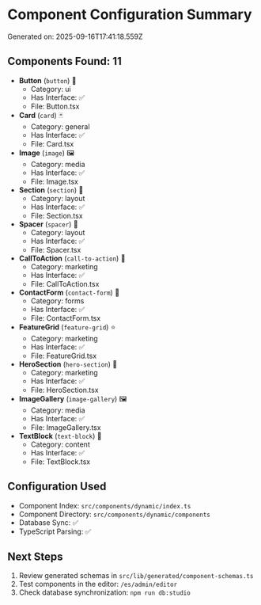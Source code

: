 # Component Configuration Summary

Generated on: 2025-09-16T17:41:18.559Z

## Components Found: 11

- **Button** (`button`) 🔘
  - Category: ui
  - Has Interface: ✅
  - File: Button.tsx
- **Card** (`card`) 🃏
  - Category: general
  - Has Interface: ✅
  - File: Card.tsx
- **Image** (`image`) 🖼️
  - Category: media
  - Has Interface: ✅
  - File: Image.tsx
- **Section** (`section`) 📄
  - Category: layout
  - Has Interface: ✅
  - File: Section.tsx
- **Spacer** (`spacer`) 📏
  - Category: layout
  - Has Interface: ✅
  - File: Spacer.tsx
- **CallToAction** (`call-to-action`) 🚀
  - Category: marketing
  - Has Interface: ✅
  - File: CallToAction.tsx
- **ContactForm** (`contact-form`) 📧
  - Category: forms
  - Has Interface: ✅
  - File: ContactForm.tsx
- **FeatureGrid** (`feature-grid`) ⭐
  - Category: marketing
  - Has Interface: ✅
  - File: FeatureGrid.tsx
- **HeroSection** (`hero-section`) 🎯
  - Category: marketing
  - Has Interface: ✅
  - File: HeroSection.tsx
- **ImageGallery** (`image-gallery`) 🖼️
  - Category: media
  - Has Interface: ✅
  - File: ImageGallery.tsx
- **TextBlock** (`text-block`) 📝
  - Category: content
  - Has Interface: ✅
  - File: TextBlock.tsx

## Configuration Used

- Component Index: `src/components/dynamic/index.ts`
- Component Directory: `src/components/dynamic/components`
- Database Sync: ✅
- TypeScript Parsing: ✅

## Next Steps

1. Review generated schemas in `src/lib/generated/component-schemas.ts`
2. Test components in the editor: `/es/admin/editor`
3. Check database synchronization: `npm run db:studio`
